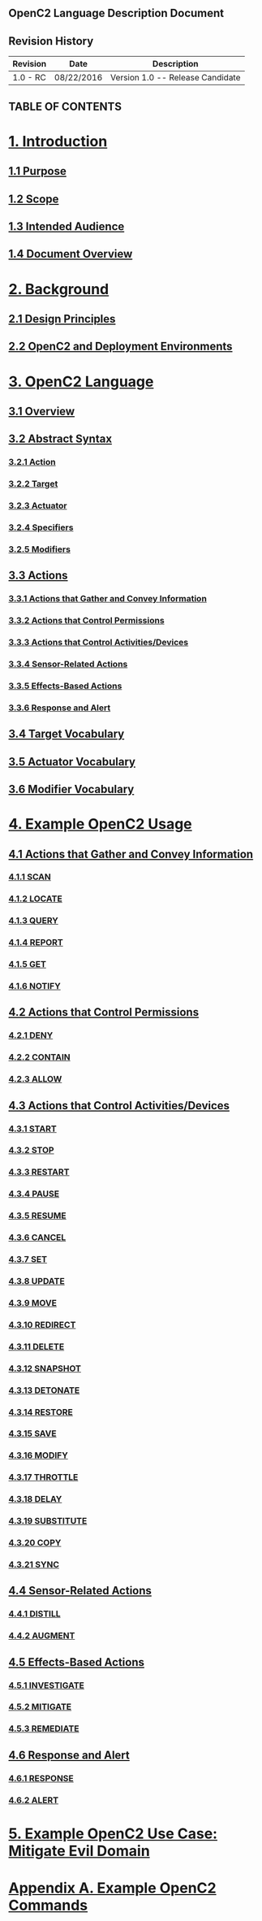 ## OpenC2 Language Description Document

## Revision History

Revision | Date | Description
---------|------|------------
1.0 - RC | 08/22/2016 | Version 1.0 -- Release Candidate

## TABLE OF CONTENTS

# [1. Introduction](1_introduction.md#1-introduction)

## [1.1 Purpose](1_introduction.md#11-purpose)
## [1.2 Scope](1_introduction.md#12-scope)
## [1.3 Intended Audience](1_introduction.md#13-intended-audience)
## [1.4 Document Overview](1_introduction.md#14-document-overview)

# [2. Background](2_background.md#2-background)

## [2.1 Design Principles](2_background.md#21-design-principles)
## [2.2 OpenC2 and Deployment Environments](2_background.md#22-openc2-and-deployment-environments)

# [3. OpenC2 Language](3.0_openc2-language.md#3-openc2-language)

## [3.1 Overview](3.0_openc2-language.md#31-overview)
## [3.2 Abstract Syntax](3.0_openc2-language.md#32-abstract-syntax)

### [3.2.1 Action](3.0_openc2-language.md#321-action)
### [3.2.2 Target](3.0_openc2-language.md#322-target)
### [3.2.3 Actuator](3.0_openc2-language.md#323-actuator)
### [3.2.4 Specifiers](3.0_openc2-language.md#324-specifiers)
### [3.2.5 Modifiers](3.0_openc2-language.md#325-modifiers)

## [3.3 Actions](3.3_actions.md#33-actions)

### [3.3.1 Actions that Gather and Convey Information](3.3_actions.md#331-actions-that-gather-and-convey-information)
### [3.3.2 Actions that Control Permissions](3.3_actions.md#332-actions-that-control-permissions)
### [3.3.3 Actions that Control Activities/Devices](3.3_actions.md#333-actions-that-control-activitiesdevices)
### [3.3.4 Sensor-Related Actions](3.3_actions.md#334-sensor-related-actions)
### [3.3.5 Effects-Based Actions](3.3_actions.md#335-effects-based-actions)
### [3.3.6 Response and Alert](3.3_actions.md#336-response-and-alert)

## [3.4 Target Vocabulary](3.4_target-vocabulary.md#34-target-vocabulary)
## [3.5 Actuator Vocabulary](3.5_actuator-vocabulary.md#35-actuator-vocabulary)
## [3.6 Modifier Vocabulary](3.6_modifier-vocabulary.md#36-modifier-vocabulary)

# [4. Example OpenC2 Usage](4_example-openc2-usage.md#4-example-openc2-usage)

## [4.1 Actions that Gather and Convey Information](4_example-openc2-usage.md#41-actions-that-gather-and-convey-information)

### [4.1.1 SCAN](actions/scan.md#scan)
### [4.1.2 LOCATE](actions/locate.md#locate)
### [4.1.3 QUERY](actions/query.md#query)
### [4.1.4 REPORT](actions/report.md#report)
### [4.1.5 GET](actions/get.md#get)
### [4.1.6 NOTIFY](actions/notify.md#notify)

## [4.2 Actions that Control Permissions](4_example-openc2-usage.md#42-actions-that-control-permissions)

### [4.2.1 DENY](actions/deny.md#deny)
### [4.2.2 CONTAIN](actions/contain.md#contain)
### [4.2.3 ALLOW](actions/allow.md#allow)

## [4.3 Actions that Control Activities/Devices](4_example-openc2-usage.md#43-actions-that-control-activitiesdevices)

### [4.3.1 START](actions/start.md#start)
### [4.3.2 STOP](actions/stop.md#stop)
### [4.3.3 RESTART](actions/restart.md#restart)
### [4.3.4 PAUSE](actions/pause.md#pause)
### [4.3.5 RESUME](actions/resume.md#resume)
### [4.3.6 CANCEL](actions/cancel.md#cancel)
### [4.3.7 SET](actions/set.md#set)
### [4.3.8 UPDATE](actions/update.md#update)
### [4.3.9 MOVE](actions/move.md#move)
### [4.3.10 REDIRECT](actions/redirect.md#redirect)
### [4.3.11 DELETE](actions/delete.md#delete)
### [4.3.12 SNAPSHOT](actions/snapshot.md#snapshot)
### [4.3.13 DETONATE](actions/detonate.md#detonate)
### [4.3.14 RESTORE](actions/restore.md#restore)
### [4.3.15 SAVE](actions/save.md#save)
### [4.3.16 MODIFY](actions/modify.md#modify)
### [4.3.17 THROTTLE](actions/throttle.md#throttle)
### [4.3.18 DELAY](actions/delay.md#delay)
### [4.3.19 SUBSTITUTE](actions/substitute.md#substitute)
### [4.3.20 COPY](actions/copy.md#copy)
### [4.3.21 SYNC](actions/sync.md#sync)

## [4.4 Sensor-Related Actions](4_example-openc2-usage.md#44-sensor-related-actions)

### [4.4.1 DISTILL](actions/distill.md#distill)
### [4.4.2 AUGMENT](actions/autment.md#augment)

## [4.5 Effects-Based Actions](4_example-openc2-usage.md#45-effects-based-actions)

### [4.5.1 INVESTIGATE](actions/investigate.md#investigate)
### [4.5.2 MITIGATE](actions/mitigate.md#mitigate)
### [4.5.3 REMEDIATE](actions/remediate.md#remediate)

## [4.6 Response and Alert](4_example-openc2-usage.md#46-response-and-alert)

### [4.6.1 RESPONSE](actions/response.md#response)
### [4.6.2 ALERT](actions/alert.md#alert)

# [5. Example OpenC2 Use Case: Mitigate Evil Domain](use-cases/mitigate-evil-domain.md)

# [Appendix A. Example OpenC2 Commands](A_example-openc2-commands.md#appendix-a-example-openc2-commands)